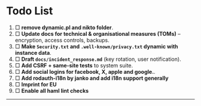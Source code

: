 # Todo List

1. □ **remove dynamic.pl and nikto folder**.
2. □ **Update docs for technical & organisational measures (TOMs)** – encryption, access controls, backups.
3. □ **Make `Security.txt` and `.well-known/privacy.txt` dynamic with instance data**.
4. □ **Draft `docs/incident_response.md`** (key rotation, user notification).
5. □ **Add CSRF + same-site tests** to system suite.
6. □ **Add social logins for facebook, X, apple and google.**.
7. □ **Add rodauth-i18n by janko and add i18n support generally**
8. □ **Imprint for EU**
9. □ **Enable all haml lint checks**

---
